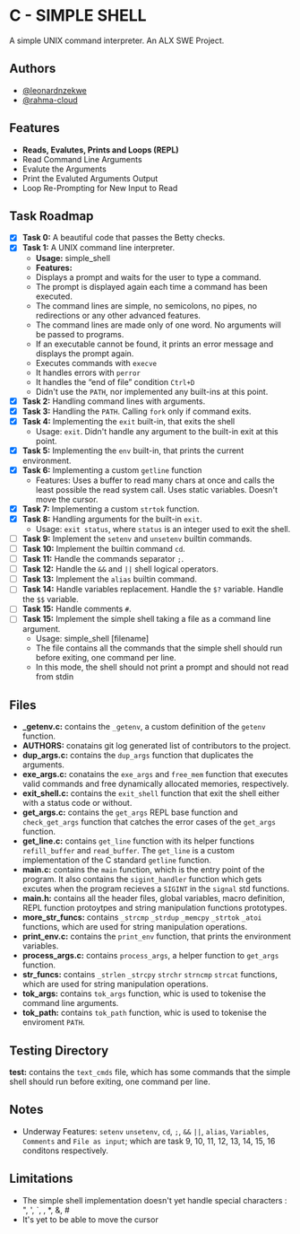 # C - SIMPLE SHELL

A simple UNIX command interpreter.
An ALX SWE Project.

## Authors

- [@leonardnzekwe](https://www.github.com/leonardnzekwe)
- [@rahma-cloud](https://www.github.com/rahma-cloud)

## Features

- **Reads, Evalutes, Prints and Loops (REPL)**
- Read Command Line Arguments
- Evalute the Arguments
- Print the Evaluted Arguments Output
- Loop Re-Prompting for New Input to Read

## Task Roadmap

- [x]  **Task 0:** A beautiful code that passes the Betty checks.
- [x]  **Task 1:** A UNIX command line interpreter.
    - **Usage:** simple_shell
    - **Features:**
    - Displays a prompt and waits for the user to type a command.
    - The prompt is displayed again each time a command has been executed.
    - The command lines are simple, no semicolons, no pipes, no redirections or any other advanced features.
    - The command lines are made only of one word. No arguments will be passed to programs.
    - If an executable cannot be found, it prints an error message and displays the prompt again.
    - Executes commands with `execve`
    - It handles errors with `perror`
    - It handles the “end of file” condition `Ctrl+D`
    - Didn't use the `PATH`, nor implemented any built-ins at this point.
- [x]  **Task 2:** Handling command lines with arguments.
- [x]  **Task 3:** Handling the `PATH`. Calling `fork` only if command exits.
- [x]  **Task 4:** Implementing the `exit` built-in, that exits the shell
    - Usage: `exit`. Didn't handle any argument to the built-in exit at this point.
- [x]  **Task 5:** Implementing the `env` built-in, that prints the current environment.
- [x]  **Task 6:** Implementing a custom `getline` function
    - Features: Uses a buffer to read many chars at once and calls the least possible the read system call. Uses static variables. Doesn't move the cursor.
- [x]  **Task 7:** Implementing a custom `strtok` function.
- [x]  **Task 8:** Handling arguments for the built-in `exit`.
    - Usage: `exit status`, where `status` is an integer used to exit the shell.
- [ ]  **Task 9:** Implement the `setenv` and `unsetenv` builtin commands.
- [ ]  **Task 10:** Implement the builtin command `cd`.
- [ ]  **Task 11:** Handle the commands separator `;`.
- [ ]  **Task 12:** Handle the `&&` and `||` shell logical operators.
- [ ]  **Task 13:** Implement the `alias` builtin command.
- [ ]  **Task 14:** Handle variables replacement. Handle the `$?` variable. Handle the `$$` variable.
- [ ]  **Task 15:** Handle comments `#`.
- [ ]  **Task 15:** Implement the simple shell taking a file as a command line argument.
    - Usage: simple_shell [filename]
    - The file contains all the commands that the simple shell should run before exiting, one command per line.
    - In this mode, the shell should not print a prompt and should not read from stdin

## Files

- **_getenv.c:** contains the `_getenv`, a custom definition of the `getenv` function.
- **AUTHORS:** conatains git log generated list of contributors to the project.
- **dup_args.c:** contains the `dup_args` function that duplicates the arguments.
- **exe_args.c:** conatains the `exe_args` and `free_mem` function that executes valid commands and free dynamically allocated memories, respectively.
- **exit_shell.c:** contains the `exit_shell` function that exit the shell either with a status code or without.
- **get_args.c:** contains the `get_args` REPL base function and `check_get_args` function that catches the error cases of the `get_args` function.
- **get_line.c:** contains `get_line` function with its helper functions `refill_buffer` and `read_buffer`. The `get_line` is a custom implementation of the C standard `getline`  function.
- **main.c:** contains the `main` function, which is the entry point of the program. It also contains the `sigint_handler` function which gets excutes when the program recieves a `SIGINT` in the `signal` std functions.
- **main.h:** contains all the header files, global variables, macro definition, REPL function protoytpes and string manipulation functions prototypes.
- **more_str_funcs:** contains `_strcmp` `_strdup` `_memcpy` `_strtok` `_atoi` functions, which are used for string manipulation operations.
- **print_env.c:** contains the `print_env` function, that prints the environment variables.
- **process_args.c:** contains `process_args`, a helper function to `get_args` function.
- **str_funcs:** contains `_strlen` `_strcpy` `strchr` `strncmp` `strcat` functions, which are used for string manipulation operations.
- **tok_args:** contains `tok_args` function, whic is used to tokenise the command line arguments.
- **tok_path:** contains `tok_path` function, whic is used to tokenise the enviroment `PATH`.

## Testing Directory

**test:** contains the `text_cmds` file, which has some commands that the simple shell should run before exiting, one command per line.

## Notes

- Underway Features: `setenv` `unsetenv`, `cd`, `;`, `&&` `||`, `alias`, `Variables`, `Comments` and `File as input`; which are task 9, 10, 11, 12, 13, 14, 15, 16 conditons respectively.

## Limitations

- The simple shell implementation doesn't yet handle special characters : ", ', `, \, *, &, #
- It's yet to be able to move the cursor
